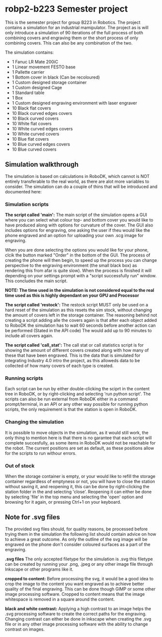 # robp2-b223 Semester project

This is the semester project for group B223 in Robotics. The project contains a simulation for an industrial mamipulator.
The project as is will only introduce a simulation of 90 iterations of the full process of both combining covers and engraving them or
the short process of only combining covers. This can also be any combination of the two. 

The simulation contains:
- 1 Fanuc LR Mate 200iC
- 1 Linear movement FESTO base
- 1 Pallette carrier
- 1 Bottom cover in black (Can be recoloured)
- 1 Custom designed storage container
- 1 Custom designed Cage
- 1 Standard table
- 1 Box
- 1 Custom designed engraving environment with laser engraver
- 10 Black flat covers 
- 10 Black curved edges covers
- 10 Black curved covers
- 10 White flat covers
- 10 White curved edges covers
- 10 White curved covers
- 10 Blue flat covers
- 10 Blue curved edges covers
- 10 Blue curved covers

## Simulation walkthrough
The simulation is based on calculations in RoboDK, which cannot is NOT entirely transferable to the real world, as there are alot more variables to consider.
The simulation can do a couple of thins that will be introduced and documented here:

### Simulation scripts
**The script called 'main':**
The main script of the simulation opens a GUI where you can select what colour top- and bottom cover you would like to have produced along with options for
curvature of the cover. The GUI also includes options for engraving, one asking the user if theu would like the phone engraved and an option for uploading your
own .scg image for engraving.

When you are done selecting the options you would like for your phone, clcik the button marked "Order" in the bottom of the GUI. The process of creating the phone
will then begin, to speed up the process you can change perspective to the engraving environment (the small black box) as rendering this from afar is quite slow). 
When the process is finished it will depending on your settings prompt with a "script successfully run" window. This concludes the main script.

**NOTE: The time used in the simulation is not considered equal to the real time used as this is highly dependant on your GPU and Processor**

**The script called 'restock':**
The restock script MUST only be used on a hard reset of the simulation as this resets the sim stock, without changing the amount of covers left in the storage container. The reasoning behind not creating a script adding alle the covers again is that after each object added to RoboDK the simulation has to wait 60 seconds
before another action can be performed (Stated in the API code) The would add up to 90 minutes to include all covers again.

**The script called 'call_stat':**
The call stat or call statistics script is for showing the amount of different covers created along with how many of these that have been engraved. This is the 
data that is simulated for integrating Industry 4.0 intro the project, as this alloweds data to be collected of how many covers of each type is created.

### Running scripts
Each script can be run by either double-clicking the sciprt in the content tree in RoboDK, or by right-clicking and selecting 'run python script'.
The scripts can also be run external from RoboDK either in a command prompt/terminal, in an API or any other way possible for running python scripts, the only
requirement is that the station is open in RoboDK.

### Changing the simulation
It is possible to move objects in the simulation, as it would still work, the only thing to mention here is that there is no garantee that each script will complete succesfully, as some items in RoboDK would not be reachable for the robot. The current positions are set as default, as these positions allow for the scripts to run withour errors.

### Out of stock
When the storage container is empty, or your would like to refill the storage container regardless of emptyness or not, you will have to close the station without 
saving it, and reopening it, this can be done by right-clicking the station folder in the and selecting 'close'.
Reopening it can either be done by selecting 'file' in the top menu and selecting the 'open' option and browsing for it again, or pressing Ctrl+1 on your keyboard.

## Note for .svg files
The provided svg files should, for quality reasons, be processed before trying them in the simulation the following list should contain advice on how to achieve a great outcome. As only the outline of the svg image will be engraved on the phone don't consider coloured surfaces as a part of the engraving.

**.svg files**
The only accepted filetype for the simulation is .svg this filetype can be created by running your .png, .jpeg or any other image file through Inkscape or other programs like it.

**cropped to content:**
Before processing the svg, it would be a good idea to crop the image to the content you want engraved as to achieve better quality of the final engraving. This can be done though GIMP or some other image processing software. Cropped to content means that the image whitespace is removed in a square around the content.

**black and white contrast:**
Applying a high contrast to an image helps the .svg processing software to create the correct paths for the engraving. Changing contrast can either be done in inkscape when creating the .svg file or in any other image processing software with the ability to change contrast on images.
